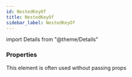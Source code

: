 ```yaml
---
id: NestedKeyOf
title: NestedKeyOf
sidebar_label: NestedKeyOf
---
```


import Details from "@theme/Details"




### Properties

This element is often used without passing props

